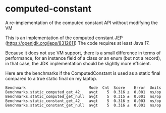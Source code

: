 # computed-constant
A re-implementation of the computed constant API without modifying the VM

This is an implementation of the computed constant JEP (https://openjdk.org/jeps/8312611)
The code requires at least Java 17.

Because it does not use VM support, there is a small difference in terms of performance,
for an instance field of a class or an enum (but not a record), in that case, the JDK implementation should be
slightly more efficient.

Here are the benchmarks if the ComputedConstant is used as a static final compared to a true static final
on my laptop.
```
Benchmark                            Mode  Cnt  Score    Error  Units
Benchmarks.static_computed_get_42    avgt    5  0.316 ±  0.001  ns/op
Benchmarks.static_computed_get_null  avgt    5  0.315 ±  0.001  ns/op
Benchmarks.static_constant_get_42    avgt    5  0.316 ±  0.003  ns/op
Benchmarks.static_constant_get_null  avgt    5  0.316 ±  0.001  ns/op
```
